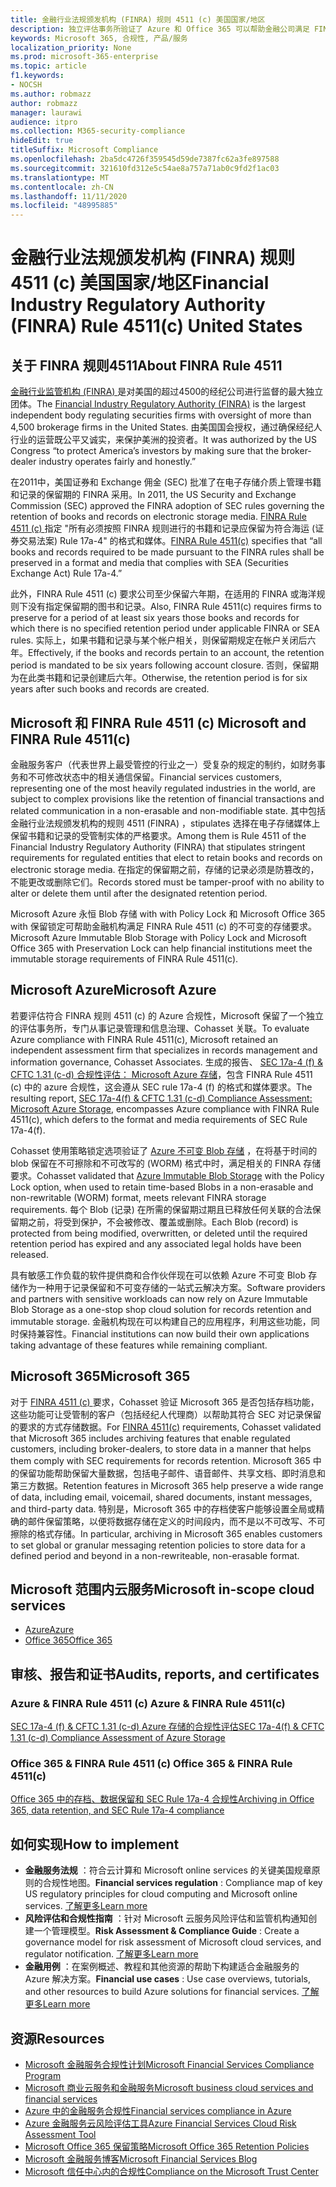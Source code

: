 ```yaml
---
title: 金融行业法规颁发机构 (FINRA) 规则 4511 (c) 美国国家/地区
description: 独立评估事务所验证了 Azure 和 Office 365 可以帮助金融公司满足 FINRA Rule 4511 记录保留和不可变的存储要求。
keywords: Microsoft 365, 合规性, 产品/服务
localization_priority: None
ms.prod: microsoft-365-enterprise
ms.topic: article
f1.keywords:
- NOCSH
ms.author: robmazz
author: robmazz
manager: laurawi
audience: itpro
ms.collection: M365-security-compliance
hideEdit: true
titleSuffix: Microsoft Compliance
ms.openlocfilehash: 2ba5dc4726f359545d59de7387fc62a3fe897588
ms.sourcegitcommit: 321610fd312e5c54ae8a757a71ab0c9fd2f1ac03
ms.translationtype: MT
ms.contentlocale: zh-CN
ms.lasthandoff: 11/11/2020
ms.locfileid: "48995885"
---
```

# <a name="financial-industry-regulatory-authority-finra-rule-4511c-united-states"></a><span data-ttu-id="3b0c7-104">金融行业法规颁发机构 (FINRA) 规则 4511 (c) 美国国家/地区</span><span class="sxs-lookup"><span data-stu-id="3b0c7-104">Financial Industry Regulatory Authority (FINRA) Rule 4511(c) United States</span></span>

## <a name="about-finra-rule-4511"></a><span data-ttu-id="3b0c7-105">关于 FINRA 规则4511</span><span class="sxs-lookup"><span data-stu-id="3b0c7-105">About FINRA Rule 4511</span></span>

<span data-ttu-id="3b0c7-106">[金融行业监管机构 (FINRA) ](https://www.finra.org/#/)是对美国的超过4500的经纪公司进行监督的最大独立团体。</span><span class="sxs-lookup"><span data-stu-id="3b0c7-106">The [Financial Industry Regulatory Authority (FINRA)](https://www.finra.org/#/) is the largest independent body regulating securities firms with oversight of more than 4,500 brokerage firms in the United States.</span></span> <span data-ttu-id="3b0c7-107">由美国国会授权，通过确保经纪人行业的运营既公平又诚实，来保护美洲的投资者。</span><span class="sxs-lookup"><span data-stu-id="3b0c7-107">It was authorized by the US Congress “to protect America’s investors by making sure that the broker-dealer industry operates fairly and honestly.”</span></span>

<span data-ttu-id="3b0c7-108">在2011中，美国证券和 Exchange 佣金 (SEC) 批准了在电子存储介质上管理书籍和记录的保留期的 FINRA 采用。</span><span class="sxs-lookup"><span data-stu-id="3b0c7-108">In 2011, the US Security and Exchange Commission (SEC) approved the FINRA adoption of SEC rules governing the retention of books and records on electronic storage media.</span></span> <span data-ttu-id="3b0c7-109">[FINRA Rule 4511 (c) ](https://www.finra.org/sites/default/files/NoticeDocument/p123548.pdf) 指定 "所有必须按照 FINRA 规则进行的书籍和记录应保留为符合海运 (证券交易法案) Rule 17a-4" 的格式和媒体。</span><span class="sxs-lookup"><span data-stu-id="3b0c7-109">[FINRA Rule 4511(c)](https://www.finra.org/sites/default/files/NoticeDocument/p123548.pdf) specifies that “all books and records required to be made pursuant to the FINRA rules shall be preserved in a format and media that complies with SEA (Securities Exchange Act) Rule 17a-4.”</span></span>

<span data-ttu-id="3b0c7-110">此外，FINRA Rule 4511 (c) 要求公司至少保留六年期，在适用的 FINRA 或海洋规则下没有指定保留期的图书和记录。</span><span class="sxs-lookup"><span data-stu-id="3b0c7-110">Also, FINRA Rule 4511(c) requires firms to preserve for a period of at least six years those books and records for which there is no specified retention period under applicable FINRA or SEA rules.</span></span> <span data-ttu-id="3b0c7-111">实际上，如果书籍和记录与某个帐户相关，则保留期规定在帐户关闭后六年。</span><span class="sxs-lookup"><span data-stu-id="3b0c7-111">Effectively, if the books and records pertain to an account, the retention period is mandated to be six years following account closure.</span></span> <span data-ttu-id="3b0c7-112">否则，保留期为在此类书籍和记录创建后六年。</span><span class="sxs-lookup"><span data-stu-id="3b0c7-112">Otherwise, the retention period is for six years after such books and records are created.</span></span>

## <a name="microsoft-and-finra-rule-4511c"></a><span data-ttu-id="3b0c7-113">Microsoft 和 FINRA Rule 4511 (c) </span><span class="sxs-lookup"><span data-stu-id="3b0c7-113">Microsoft and FINRA Rule 4511(c)</span></span>

<span data-ttu-id="3b0c7-114">金融服务客户（代表世界上最受管控的行业之一）受复杂的规定的制约，如财务事务和不可修改状态中的相关通信保留。</span><span class="sxs-lookup"><span data-stu-id="3b0c7-114">Financial services customers, representing one of the most heavily regulated industries in the world, are subject to complex provisions like the retention of financial transactions and related communication in a non-erasable and non-modifiable state.</span></span> <span data-ttu-id="3b0c7-115">其中包括金融行业法规颁发机构的规则 4511 (FINRA) ，stipulates 选择在电子存储媒体上保留书籍和记录的受管制实体的严格要求。</span><span class="sxs-lookup"><span data-stu-id="3b0c7-115">Among them is Rule 4511 of the Financial Industry Regulatory Authority (FINRA) that stipulates stringent requirements for regulated entities that elect to retain books and records on electronic storage media.</span></span> <span data-ttu-id="3b0c7-116">在指定的保留期之前，存储的记录必须是防篡改的，不能更改或删除它们。</span><span class="sxs-lookup"><span data-stu-id="3b0c7-116">Records stored must be tamper-proof with no ability to alter or delete them until after the designated retention period.</span></span>

<span data-ttu-id="3b0c7-117">Microsoft Azure 永恒 Blob 存储 with with Policy Lock 和 Microsoft Office 365 with 保留锁定可帮助金融机构满足 FINRA Rule 4511 (c) 的不可变的存储要求。</span><span class="sxs-lookup"><span data-stu-id="3b0c7-117">Microsoft Azure Immutable Blob Storage with Policy Lock and Microsoft Office 365 with Preservation Lock can help financial institutions meet the immutable storage requirements of FINRA Rule 4511(c).</span></span>

## <a name="microsoft-azure"></a><span data-ttu-id="3b0c7-118">Microsoft Azure</span><span class="sxs-lookup"><span data-stu-id="3b0c7-118">Microsoft Azure</span></span>

<span data-ttu-id="3b0c7-119">若要评估符合 FINRA 规则 4511 (c) 的 Azure 合规性，Microsoft 保留了一个独立的评估事务所，专门从事记录管理和信息治理、Cohasset 关联。</span><span class="sxs-lookup"><span data-stu-id="3b0c7-119">To evaluate Azure compliance with FINRA Rule 4511(c), Microsoft retained an independent assessment firm that specializes in records management and information governance, Cohasset Associates.</span></span> <span data-ttu-id="3b0c7-120">生成的报告、 [SEC 17a-4 (f) & CFTC 1.31 (c-d) 合规性评估： Microsoft Azure 存储](https://servicetrust.microsoft.com/ViewPage/MSComplianceGuide?command=Download&downloadType=Document&downloadId=19b08fd4-d276-43e8-9461-715981d0ea20&docTab=4ce99610-c9c0-11e7-8c2c-f908a777fa4d_GRC_Assessment_Reports)，包含 FINRA Rule 4511 (c) 中的 azure 合规性，这会遵从 SEC rule 17a-4 (f) 的格式和媒体要求。</span><span class="sxs-lookup"><span data-stu-id="3b0c7-120">The resulting report, [SEC 17a-4(f) & CFTC 1.31 (c-d) Compliance Assessment: Microsoft Azure Storage](https://servicetrust.microsoft.com/ViewPage/MSComplianceGuide?command=Download&downloadType=Document&downloadId=19b08fd4-d276-43e8-9461-715981d0ea20&docTab=4ce99610-c9c0-11e7-8c2c-f908a777fa4d_GRC_Assessment_Reports), encompasses Azure compliance with FINRA Rule 4511(c), which defers to the format and media requirements of SEC Rule 17a-4(f).</span></span>

<span data-ttu-id="3b0c7-121">Cohasset 使用策略锁定选项验证了 [Azure 不可变 Blob 存储](https://docs.microsoft.com/azure/storage/blobs/storage-blob-immutable-storage) ，在将基于时间的 blob 保留在不可擦除和不可改写的 (WORM) 格式中时，满足相关的 FINRA 存储要求。</span><span class="sxs-lookup"><span data-stu-id="3b0c7-121">Cohasset validated that [Azure Immutable Blob Storage](https://docs.microsoft.com/azure/storage/blobs/storage-blob-immutable-storage) with the Policy Lock option, when used to retain time-based Blobs in a non-erasable and non-rewritable (WORM) format, meets relevant FINRA storage requirements.</span></span> <span data-ttu-id="3b0c7-122">每个 Blob (记录) 在所需的保留期过期且已释放任何关联的合法保留期之前，将受到保护，不会被修改、覆盖或删除。</span><span class="sxs-lookup"><span data-stu-id="3b0c7-122">Each Blob (record) is protected from being modified, overwritten, or deleted until the required retention period has expired and any associated legal holds have been released.</span></span>

<span data-ttu-id="3b0c7-123">具有敏感工作负载的软件提供商和合作伙伴现在可以依赖 Azure 不可变 Blob 存储作为一种用于记录保留和不可变存储的一站式云解决方案。</span><span class="sxs-lookup"><span data-stu-id="3b0c7-123">Software providers and partners with sensitive workloads can now rely on Azure Immutable Blob Storage as a one-stop shop cloud solution for records retention and immutable storage.</span></span> <span data-ttu-id="3b0c7-124">金融机构现在可以构建自己的应用程序，利用这些功能，同时保持兼容性。</span><span class="sxs-lookup"><span data-stu-id="3b0c7-124">Financial institutions can now build their own applications taking advantage of these features while remaining compliant.</span></span>

## <a name="microsoft-365"></a><span data-ttu-id="3b0c7-125">Microsoft 365</span><span class="sxs-lookup"><span data-stu-id="3b0c7-125">Microsoft 365</span></span>

<span data-ttu-id="3b0c7-126">对于 [FINRA 4511 (c) ](retention-regulatory-requirements.md#sec-17a-4f-finra-4511c-and-cftc-131c-d) 要求，Cohasset 验证 Microsoft 365 是否包括存档功能，这些功能可让受管制的客户（包括经纪人代理商）以帮助其符合 SEC 对记录保留的要求的方式存储数据。</span><span class="sxs-lookup"><span data-stu-id="3b0c7-126">For [FINRA 4511(c)](retention-regulatory-requirements.md#sec-17a-4f-finra-4511c-and-cftc-131c-d) requirements, Cohasset validated that Microsoft 365 includes archiving features that enable regulated customers, including broker-dealers, to store data in a manner that helps them comply with SEC requirements for records retention.</span></span> <span data-ttu-id="3b0c7-127">Microsoft 365 中的保留功能帮助保留大量数据，包括电子邮件、语音邮件、共享文档、即时消息和第三方数据。</span><span class="sxs-lookup"><span data-stu-id="3b0c7-127">Retention features in Microsoft 365 help preserve a wide range of data, including email, voicemail, shared documents, instant messages, and third-party data.</span></span> <span data-ttu-id="3b0c7-128">特别是，Microsoft 365 中的存档使客户能够设置全局或精确的邮件保留策略，以便将数据存储在定义的时间段内，而不是以不可改写、不可擦除的格式存储。</span><span class="sxs-lookup"><span data-stu-id="3b0c7-128">In particular, archiving in Microsoft 365 enables customers to set global or granular messaging retention policies to store data for a defined period and beyond in a non-rewriteable, non-erasable format.</span></span>

## <a name="microsoft-in-scope-cloud-services"></a><span data-ttu-id="3b0c7-129">Microsoft 范围内云服务</span><span class="sxs-lookup"><span data-stu-id="3b0c7-129">Microsoft in-scope cloud services</span></span>

- [<span data-ttu-id="3b0c7-130">Azure</span><span class="sxs-lookup"><span data-stu-id="3b0c7-130">Azure</span></span>](https://gallery.technet.microsoft.com/Overview-of-Azure-c1be3942)
- [<span data-ttu-id="3b0c7-131">Office 365</span><span class="sxs-lookup"><span data-stu-id="3b0c7-131">Office 365</span></span>](https://aka.ms/Office365ComplianceOfferings)

## <a name="audits-reports-and-certificates"></a><span data-ttu-id="3b0c7-132">审核、报告和证书</span><span class="sxs-lookup"><span data-stu-id="3b0c7-132">Audits, reports, and certificates</span></span>

### <a name="azure--finra-rule-4511c"></a><span data-ttu-id="3b0c7-133">Azure & FINRA Rule 4511 (c) </span><span class="sxs-lookup"><span data-stu-id="3b0c7-133">Azure & FINRA Rule 4511(c)</span></span>

[<span data-ttu-id="3b0c7-134">SEC 17a-4 (f) & CFTC 1.31 (c-d) Azure 存储的合规性评估</span><span class="sxs-lookup"><span data-stu-id="3b0c7-134">SEC 17a-4(f) & CFTC 1.31 (c-d) Compliance Assessment of Azure Storage</span></span>](https://servicetrust.microsoft.com/ViewPage/MSComplianceGuide?command=Download&downloadType=Document&downloadId=19b08fd4-d276-43e8-9461-715981d0ea20&docTab=4ce99610-c9c0-11e7-8c2c-f908a777fa4d_GRC_Assessment_Reports)

### <a name="office-365--finra-rule-4511c"></a><span data-ttu-id="3b0c7-135">Office 365 & FINRA Rule 4511 (c) </span><span class="sxs-lookup"><span data-stu-id="3b0c7-135">Office 365 & FINRA Rule 4511(c)</span></span>

[<span data-ttu-id="3b0c7-136">Office 365 中的存档、数据保留和 SEC Rule 17a-4 合规性</span><span class="sxs-lookup"><span data-stu-id="3b0c7-136">Archiving in Office 365, data retention, and SEC Rule 17a-4 compliance</span></span>](https://www.microsoft.com/microsoft-365/blog/2015/11/10/office-365-exchange-online-archiving-now-meets-sec-rule-17a-4-requirements/)

## <a name="how-to-implement"></a><span data-ttu-id="3b0c7-137">如何实现</span><span class="sxs-lookup"><span data-stu-id="3b0c7-137">How to implement</span></span>

- <span data-ttu-id="3b0c7-138">**金融服务法规** ：符合云计算和 Microsoft online services 的关键美国规章原则的合规性地图。</span><span class="sxs-lookup"><span data-stu-id="3b0c7-138">**Financial services regulation** : Compliance map of key US regulatory principles for cloud computing and Microsoft online services.</span></span> [<span data-ttu-id="3b0c7-139">了解更多</span><span class="sxs-lookup"><span data-stu-id="3b0c7-139">Learn more</span></span>](https://servicetrust.microsoft.com/ViewPage/TrustDocuments?command=Download&downloadType=Document&downloadId=5b483567-00b0-4d86-96ae-ee887dadb61c&docTab=6d000410-c9e9-11e7-9a91-892aae8839ad_Compliance_Guides)
- <span data-ttu-id="3b0c7-140">**风险评估和合规性指南** ：针对 Microsoft 云服务风险评估和监管机构通知创建一个管理模型。</span><span class="sxs-lookup"><span data-stu-id="3b0c7-140">**Risk Assessment & Compliance Guide** : Create a governance model for risk assessment of Microsoft cloud services, and regulator notification.</span></span> [<span data-ttu-id="3b0c7-141">了解更多</span><span class="sxs-lookup"><span data-stu-id="3b0c7-141">Learn more</span></span>](https://servicetrust.microsoft.com/ViewPage/TrustDocuments?command=Download&downloadType=Document&downloadId=edee9b14-3661-4a16-ba83-c35caf672bd7&docTab=6d000410-c9e9-11e7-9a91-892aae8839ad_FAQ_and_White_Papers)
- <span data-ttu-id="3b0c7-142">**金融用例** ：在案例概述、教程和其他资源的帮助下构建适合金融服务的 Azure 解决方案。</span><span class="sxs-lookup"><span data-stu-id="3b0c7-142">**Financial use cases** : Use case overviews, tutorials, and other resources to build Azure solutions for financial services.</span></span> [<span data-ttu-id="3b0c7-143">了解更多</span><span class="sxs-lookup"><span data-stu-id="3b0c7-143">Learn more</span></span>](https://docs.microsoft.com/azure/industry/financial/)

## <a name="resources"></a><span data-ttu-id="3b0c7-144">资源</span><span class="sxs-lookup"><span data-stu-id="3b0c7-144">Resources</span></span>

- <span data-ttu-id="3b0c7-145">[Microsoft 金融服务合规性计划](https://download.microsoft.com/download/6/4/7/64707E3E-6D3E-45D0-8207-A0EA3201B4A6/Microsoft%20Cloud%20-%20Financial%20Services%20Compliance%20Program%20\(Print\).pdf)</span><span class="sxs-lookup"><span data-stu-id="3b0c7-145">[Microsoft Financial Services Compliance Program](https://download.microsoft.com/download/6/4/7/64707E3E-6D3E-45D0-8207-A0EA3201B4A6/Microsoft%20Cloud%20-%20Financial%20Services%20Compliance%20Program%20\(Print\).pdf)</span></span>
- [<span data-ttu-id="3b0c7-146">Microsoft 商业云服务和金融服务</span><span class="sxs-lookup"><span data-stu-id="3b0c7-146">Microsoft business cloud services and financial services</span></span>](https://servicetrust.microsoft.com/viewpage/financialservicesoverview)
- [<span data-ttu-id="3b0c7-147">Azure 中的金融服务合规性</span><span class="sxs-lookup"><span data-stu-id="3b0c7-147">Financial services compliance in Azure</span></span>](https://azure.microsoft.com/resources/videos/azurecon-2015-financial-services-compliance-in-azure/)
- [<span data-ttu-id="3b0c7-148">Azure 金融服务云风险评估工具</span><span class="sxs-lookup"><span data-stu-id="3b0c7-148">Azure Financial Services Cloud Risk Assessment Tool</span></span>](https://servicetrust.microsoft.com/ViewPage/FFIECBlueprint?command=Download&downloadType=Document&downloadId=079a1973-711a-428f-9312-9ddd290cff7b&docTab=c726d5c0-2d1e-11e8-a485-57140ec19669_PaaS)
- [<span data-ttu-id="3b0c7-149">Microsoft Office 365 保留策略</span><span class="sxs-lookup"><span data-stu-id="3b0c7-149">Microsoft Office 365 Retention Policies</span></span>](https://docs.microsoft.com/office365/securitycompliance/retention-policies)
- [<span data-ttu-id="3b0c7-150">Microsoft 金融服务博客</span><span class="sxs-lookup"><span data-stu-id="3b0c7-150">Microsoft Financial Services Blog</span></span>](https://techcommunity.microsoft.com/t5/Financial-Services-Blog/bg-p/FinancialServicesBlog)
- [<span data-ttu-id="3b0c7-151">Microsoft 信任中心内的合规性</span><span class="sxs-lookup"><span data-stu-id="3b0c7-151">Compliance on the Microsoft Trust Center</span></span>](https://www.microsoft.com/trust-center/compliance/compliance-overview)

